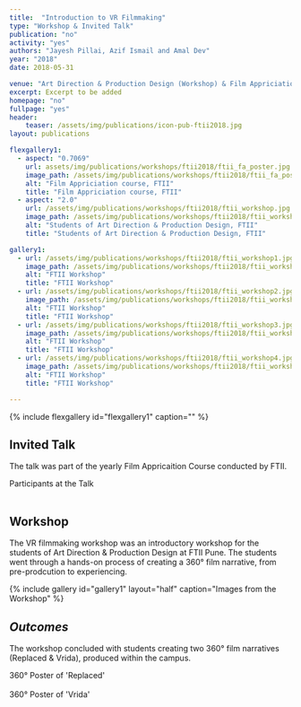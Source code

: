 ```yaml
---
title:  "Introduction to VR Filmmaking"
type: "Workshop & Invited Talk"
publication: "no"
activity: "yes"
authors: "Jayesh Pillai, Azif Ismail and Amal Dev"
year: "2018"
date: 2018-05-31

venue: "Art Direction & Production Design (Workshop) & Film Appriciation course (Talk) - Film and Television Institute of India (FTII) Pune"
excerpt: Excerpt to be added
homepage: "no"
fullpage: "yes"
header:
    teaser: /assets/img/publications/icon-pub-ftii2018.jpg
layout: publications  

flexgallery1:
  - aspect: "0.7069"
    url: assets/img/publications/workshops/ftii2018/ftii_fa_poster.jpg
    image_path: /assets/img/publications/workshops/ftii2018/ftii_fa_poster.jpg
    alt: "Film Appriciation course, FTII"
    title: "Film Appriciation course, FTII"
  - aspect: "2.0"
    url: /assets/img/publications/workshops/ftii2018/ftii_workshop.jpg
    image_path: /assets/img/publications/workshops/ftii2018/ftii_workshop.jpg
    alt: "Students of Art Direction & Production Design, FTII"
    title: "Students of Art Direction & Production Design, FTII"

gallery1:
  - url: /assets/img/publications/workshops/ftii2018/ftii_workshop1.jpg
    image_path: /assets/img/publications/workshops/ftii2018/ftii_workshop1.jpg
    alt: "FTII Workshop"
    title: "FTII Workshop"
  - url: /assets/img/publications/workshops/ftii2018/ftii_workshop2.jpg
    image_path: /assets/img/publications/workshops/ftii2018/ftii_workshop2.jpg
    alt: "FTII Workshop"
    title: "FTII Workshop"
  - url: /assets/img/publications/workshops/ftii2018/ftii_workshop3.jpg
    image_path: /assets/img/publications/workshops/ftii2018/ftii_workshop3.jpg
    alt: "FTII Workshop"
    title: "FTII Workshop"
  - url: /assets/img/publications/workshops/ftii2018/ftii_workshop4.jpg
    image_path: /assets/img/publications/workshops/ftii2018/ftii_workshop4.jpg
    alt: "FTII Workshop"
    title: "FTII Workshop"

---
```


{% include flexgallery id="flexgallery1" caption="" %}

## Invited Talk

The talk was part of the yearly Film Appricaition Course conducted by FTII.

<!-- 360-degree image embed. -->
<div class = "vr_single">
<a-scene loading-screen="dotsColor: white; backgroundColor: #008055;" class = "" embedded vr-mode-ui="enabled: false" style="margin:0px; padding:0px;">
  <!-- 360-degree image. -->
  <a-entity rotation="0 0 0" animation="property: rotation; to: 0 360 0; loop: true; dur: 500000; easing: linear">
        <a-sky class = "ARcarousel" id="image-360" radius="100" rotation="0 -90 0" src="{{ site.baseurl }}/assets/img/publications/workshops/ftii2018/360_ftii_facourse.jpg"></a-sky>
    </a-entity>
</a-scene>
</div>
  <figcaption>Participants at the Talk</figcaption>

<br>


## Workshop

The VR filmmaking workshop was an introductory workshop for the students of Art Direction & Production Design at FTII Pune. The students went through a hands-on process of creating a  360° film narrative, from pre-prodcution to experiencing.


{% include gallery id="gallery1" layout="half" caption="Images from the Workshop" %}

## ***Outcomes***

The workshop concluded with students creating two 360° film narratives (Replaced & Vrida), produced within the campus.

<!-- 360-degree image embed. -->
<div class = "vr_single">
<a-scene loading-screen="dotsColor: white; backgroundColor: #008055;" class = "" embedded vr-mode-ui="enabled: false" style="margin:0px; padding:0px;">
  <!-- 360-degree image. -->
  <a-entity rotation="0 0 0" animation="property: rotation; to: 0 360 0; loop: true; dur: 500000; easing: linear">
        <a-sky class = "ARcarousel" id="image-360" radius="100" rotation="0 -90 0" src="{{ site.baseurl }}/assets/img/publications/workshops/ftii2018/360_ftii_replaced.jpg"></a-sky>
    </a-entity>
</a-scene>
</div>
  <figcaption>360° Poster of 'Replaced'</figcaption>

<br>

<!-- 360-degree image embed. -->
<div class = "vr_single">
<a-scene loading-screen="dotsColor: white; backgroundColor: #008055;" class = "" embedded vr-mode-ui="enabled: false" style="margin:0px; padding:0px;">
  <!-- 360-degree image. -->
  <a-entity rotation="0 0 0" animation="property: rotation; to: 0 360 0; loop: true; dur: 500000; easing: linear">
        <a-sky class = "ARcarousel" id="image-360" radius="100" rotation="0 -90 0" src="{{ site.baseurl }}/assets/img/publications/workshops/ftii2018/360_ftii_vrida.jpg"></a-sky>
    </a-entity>
</a-scene>
</div>
  <figcaption>360° Poster of 'Vrida'</figcaption>

<br>
